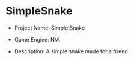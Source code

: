 # SimpleSnake
* Project Name: Simple Snake

* Game Engine: N/A

* Description: A simple snake made for a friend